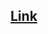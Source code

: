 ## [Link](https://www.vox.com/culture/2019/12/30/20879720/what-is-cancel-culture-explained-history-debate)

